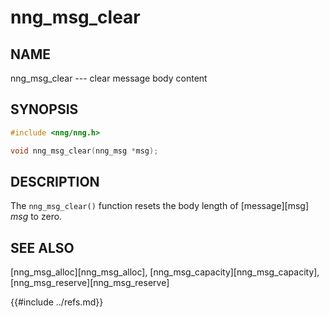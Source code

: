# nng_msg_clear

## NAME

nng_msg_clear --- clear message body content

## SYNOPSIS

```c
#include <nng/nng.h>

void nng_msg_clear(nng_msg *msg);
```

## DESCRIPTION

The `nng_msg_clear()` function resets the body length of [message][msg] _msg_ to zero.

## SEE ALSO

[nng_msg_alloc][nng_msg_alloc],
[nng_msg_capacity][nng_msg_capacity],
[nng_msg_reserve][nng_msg_reserve]

{{#include ../refs.md}}

